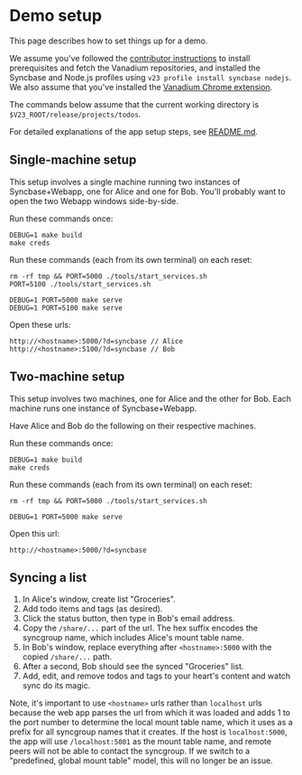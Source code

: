 # Demo setup

This page describes how to set things up for a demo.

We assume you've followed the [contributor instructions][contrib] to install
prerequisites and fetch the Vanadium repositories, and installed the Syncbase
and Node.js profiles using `v23 profile install syncbase nodejs`. We also assume
that you've installed the [Vanadium Chrome extension][crx].

The commands below assume that the current working directory is
`$V23_ROOT/release/projects/todos`.

For detailed explanations of the app setup steps, see [README.md](README.md).

## Single-machine setup

This setup involves a single machine running two instances of Syncbase+Webapp,
one for Alice and one for Bob. You'll probably want to open the two Webapp
windows side-by-side.

Run these commands once:

    DEBUG=1 make build
    make creds

Run these commands (each from its own terminal) on each reset:

    rm -rf tmp && PORT=5000 ./tools/start_services.sh
    PORT=5100 ./tools/start_services.sh

    DEBUG=1 PORT=5000 make serve
    DEBUG=1 PORT=5100 make serve

Open these urls:

    http://<hostname>:5000/?d=syncbase // Alice
    http://<hostname>:5100/?d=syncbase // Bob

## Two-machine setup

This setup involves two machines, one for Alice and the other for Bob. Each
machine runs one instance of Syncbase+Webapp.

Have Alice and Bob do the following on their respective machines.

Run these commands once:

    DEBUG=1 make build
    make creds

Run these commands (each from its own terminal) on each reset:

    rm -rf tmp && PORT=5000 ./tools/start_services.sh

    DEBUG=1 PORT=5000 make serve

Open this url:

    http://<hostname>:5000/?d=syncbase

## Syncing a list

1. In Alice's window, create list "Groceries".
2. Add todo items and tags (as desired).
3. Click the status button, then type in Bob's email address.
4. Copy the `/share/...` part of the url. The hex suffix encodes the syncgroup
   name, which includes Alice's mount table name.
5. In Bob's window, replace everything after `<hostname>:5000` with the copied
   `/share/...` path.
5. After a second, Bob should see the synced "Groceries" list.
6. Add, edit, and remove todos and tags to your heart's content and watch sync
   do its magic.

Note, it's important to use `<hostname>` urls rather than `localhost` urls
because the web app parses the url from which it was loaded and adds 1 to the
port number to determine the local mount table name, which it uses as a prefix
for all syncgroup names that it creates. If the host is `localhost:5000`, the
app will use `/localhost:5001` as the mount table name, and remote peers will
not be able to contact the syncgroup. If we switch to a "predefined, global
mount table" model, this will no longer be an issue.

[contrib]: https://github.com/vanadium/docs/blob/master/community/contributing.md
[crx]: https://github.com/vanadium/docs/blob/master/tools/vanadium-chrome-extension.md
